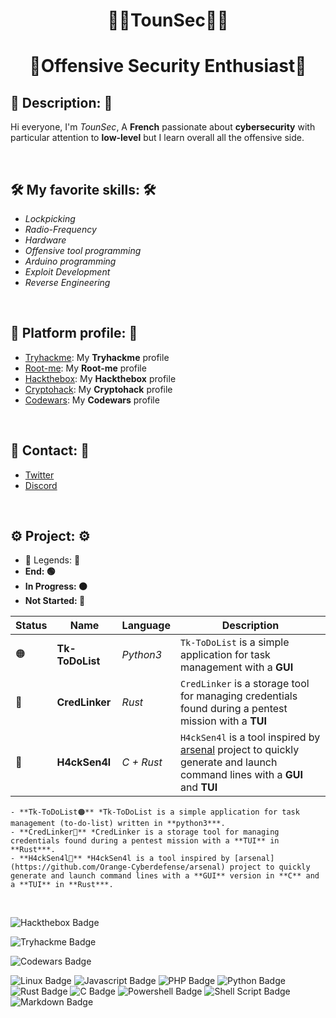 <h1 align="center"><b>👨‍💻TounSec👨‍💻</b></h1>
<h1 align="center"><b>🔑Offensive Security Enthusiast🔑</b></h1>

## 📝 Description: 📝

Hi everyone, I'm *TounSec*, A **French** passionate about **cybersecurity** with particular attention to **low-level** but I learn overall all the offensive side.

<br>

## 🛠️ My favorite skills: 🛠️

- *Lockpicking*
- *Radio-Frequency*
- *Hardware*
- *Offensive tool programming*
- *Arduino programming*
- *Exploit Development*
- *Reverse Engineering*

<br>

## 🎯 Platform profile: 🎯

- [Tryhackme](https://tryhackme.com/p/hackethique): My **Tryhackme** profile
- [Root-me](https://www.root-me.org/TounSec?lang=fr#3fd1443b41bc78f13bcba0b18d2203cc): My **Root-me** profile
- [Hackthebox](https://app.hackthebox.com/profile/overview): My **Hackthebox** profile
- [Cryptohack](https://cryptohack.org/user/TounSec/): My **Cryptohack** profile
- [Codewars](https://www.codewars.com/users/TounSec): My **Codewars** profile

<br>

## 📧 Contact: 📧

- [Twitter](https://twitter.com/Hackethique1)
- [Discord](https://discord.com/users/280654626360000513)

<br>

## ⚙️ Project: ⚙️

- 🏁 Legends: 🏁
- **End: 🟢**
- **In Progress: 🟠**
- **Not Started: 🔴**

| Status | Name | Language | Description |
| ------ | -------- | ---- | ----------- |
| 🟠 | **Tk-ToDoList** | *Python3* | `Tk-ToDoList` is a simple application for task management with a **GUI** |
| 🔴 | **CredLinker** | *Rust* | `CredLinker` is a storage tool for managing credentials found during a pentest mission with a **TUI** |
| 🔴 | **H4ckSen4l** | *C + Rust* | `H4ckSen4l` is a tool inspired by [arsenal](https://github.com/Orange-Cyberdefense/arsenal) project to quickly generate and launch command lines with a **GUI** and **TUI** |

    - **Tk-ToDoList🟠** *Tk-ToDoList is a simple application for task management (to-do-list) written in **python3***.
    - **CredLinker🔴** *CredLinker is a storage tool for managing credentials found during a pentest mission with a **TUI** in **Rust***.
    - **H4ckSen4l🔴** *H4ckSen4l is a tool inspired by [arsenal](https://github.com/Orange-Cyberdefense/arsenal) project to quickly generate and launch command lines with a **GUI** version in **C** and a **TUI** in **Rust***.

<br>

![Hackthebox Badge](https://www.hackthebox.eu/badge/image/1005197)

![Tryhackme Badge](https://tryhackme-badges.s3.amazonaws.com/hackethique.png)

![Codewars Badge](https://www.codewars.com/users/TounSec/badges/large)

![Linux Badge](https://img.shields.io/badge/Linux-FCC624?logo=linux&logoColor=000&style=for-the-badge)
![Javascript Badge](https://img.shields.io/badge/JavaScript-F7DF1E?style=for-the-badge&logo=javascript&logoColor=black)
![PHP Badge](https://img.shields.io/badge/PHP-777BB4?style=for-the-badge&logo=php&logoColor=white)
![Python Badge](https://img.shields.io/badge/Python-3776AB?style=for-the-badge&logo=python&logoColor=white)
![Rust Badge](https://img.shields.io/badge/Rust-000000?style=for-the-badge&logo=rust&logoColor=white)
![C Badge](https://img.shields.io/badge/C-00599C?style=for-the-badge&logo=c&logoColor=white)
![Powershell Badge](https://img.shields.io/badge/powershell-5391FE?style=for-the-badge&logo=powershell&logoColor=white)
![Shell Script Badge](https://img.shields.io/badge/Shell_Script-121011?style=for-the-badge&logo=gnu-bash&logoColor=white)
![Markdown Badge](https://img.shields.io/badge/Markdown-000000?style=for-the-badge&logo=markdown&logoColor=white)
